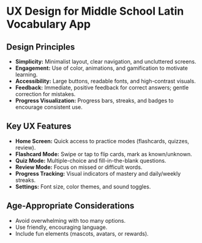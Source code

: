 # UX Design for Middle School Latin Vocabulary App

## Design Principles

- **Simplicity:** Minimalist layout, clear navigation, and uncluttered screens.
- **Engagement:** Use of color, animations, and gamification to motivate learning.
- **Accessibility:** Large buttons, readable fonts, and high-contrast visuals.
- **Feedback:** Immediate, positive feedback for correct answers; gentle correction for mistakes.
- **Progress Visualization:** Progress bars, streaks, and badges to encourage consistent use.

## Key UX Features

- **Home Screen:** Quick access to practice modes (flashcards, quizzes, review).
- **Flashcard Mode:** Swipe or tap to flip cards, mark as known/unknown.
- **Quiz Mode:** Multiple-choice and fill-in-the-blank questions.
- **Review Mode:** Focus on missed or difficult words.
- **Progress Tracking:** Visual indicators of mastery and daily/weekly streaks.
- **Settings:** Font size, color themes, and sound toggles.

## Age-Appropriate Considerations

- Avoid overwhelming with too many options.
- Use friendly, encouraging language.
- Include fun elements (mascots, avatars, or rewards).
